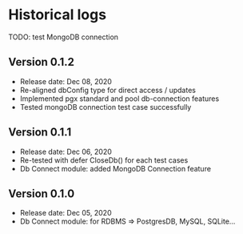 # Historical logs

TODO: test MongoDB connection

## Version 0.1.2

- Release date: Dec 08, 2020
- Re-aligned dbConfig type for direct access / updates
- Implemented pgx standard and pool db-connection features
- Tested mongoDB connection test case successfully

## Version 0.1.1

- Release date: Dec 06, 2020
- Re-tested with defer CloseDb() for each test cases
- Db Connect module: added MongoDB Connection feature

## Version 0.1.0

- Release date: Dec 05, 2020
- Db Connect module: for RDBMS => PostgresDB, MySQL, SQLite...
